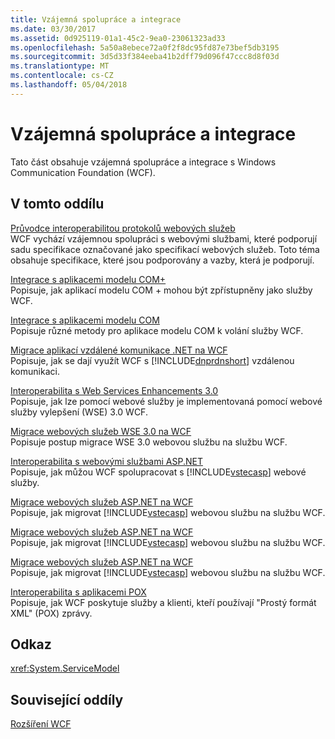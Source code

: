 ```yaml
---
title: Vzájemná spolupráce a integrace
ms.date: 03/30/2017
ms.assetid: 0d925119-01a1-45c2-9ea0-23061323ad33
ms.openlocfilehash: 5a50a8ebece72a0f2f8dc95fd87e73bef5db3195
ms.sourcegitcommit: 3d5d33f384eeba41b2dff79d096f47ccc8d8f03d
ms.translationtype: MT
ms.contentlocale: cs-CZ
ms.lasthandoff: 05/04/2018
---
```

# <a name="interoperability-and-integration"></a>Vzájemná spolupráce a integrace
Tato část obsahuje vzájemná spolupráce a integrace s Windows Communication Foundation (WCF).  
  
## <a name="in-this-section"></a>V tomto oddílu  
 [Průvodce interoperabilitou protokolů webových služeb](../../../../docs/framework/wcf/feature-details/web-services-protocols-interoperability-guide.md)  
 WCF vychází vzájemnou spolupráci s webovými službami, které podporují sadu specifikace označované jako specifikací webových služeb. Toto téma obsahuje specifikace, které jsou podporovány a vazby, která je podporují.  
  
 [Integrace s aplikacemi modelu COM+](../../../../docs/framework/wcf/feature-details/integrating-with-com-plus-applications.md)  
 Popisuje, jak aplikací modelu COM + mohou být zpřístupněny jako služby WCF.  
  
 [Integrace s aplikacemi modelu COM](../../../../docs/framework/wcf/feature-details/integrating-with-com-applications.md)  
 Popisuje různé metody pro aplikace modelu COM k volání služby WCF.  
  
 [Migrace aplikací vzdálené komunikace .NET na WCF](../../../../docs/framework/wcf/feature-details/migrating-net-remoting-applications-to-wcf.md)  
 Popisuje, jak se dají využít WCF s [!INCLUDE[dnprdnshort](../../../../includes/dnprdnshort-md.md)] vzdálenou komunikaci.  
  
 [Interoperabilita s Web Services Enhancements 3.0](../../../../docs/framework/wcf/feature-details/interoperability-with-web-services-enhancements-3-0.md)  
 Popisuje, jak lze pomocí webové služby je implementovaná pomocí webové služby vylepšení (WSE) 3.0 WCF.  
  
 [Migrace webových služeb WSE 3.0 na WCF](../../../../docs/framework/wcf/feature-details/migrating-wse-3-0-web-services-to-wcf.md)  
 Popisuje postup migrace WSE 3.0 webovou službu na službu WCF.  
  
 [Interoperabilita s webovými službami ASP.NET](../../../../docs/framework/wcf/feature-details/interop-with-aspnet-web-services.md)  
 Popisuje, jak můžou WCF spolupracovat s [!INCLUDE[vstecasp](../../../../includes/vstecasp-md.md)] webové služby.  
  
 [Migrace webových služeb ASP.NET na WCF](../../../../docs/framework/wcf/feature-details/migrating-aspnet-web-services-to-wcf.md)  
 Popisuje, jak migrovat [!INCLUDE[vstecasp](../../../../includes/vstecasp-md.md)] webovou službu na službu WCF.  
  
 [Migrace webových služeb ASP.NET na WCF](../../../../docs/framework/wcf/feature-details/migrating-aspnet-web-services-to-wcf.md)  
 Popisuje, jak migrovat [!INCLUDE[vstecasp](../../../../includes/vstecasp-md.md)] webovou službu na službu WCF.  
  
 [Migrace webových služeb ASP.NET na WCF](../../../../docs/framework/wcf/feature-details/migrating-aspnet-web-services-to-wcf.md)  
 Popisuje, jak migrovat [!INCLUDE[vstecasp](../../../../includes/vstecasp-md.md)] webovou službu na službu WCF.  
  
 [Interoperabilita s aplikacemi POX](../../../../docs/framework/wcf/feature-details/interoperability-with-pox-applications.md)  
 Popisuje, jak WCF poskytuje služby a klienti, kteří používají "Prostý formát XML" (POX) zprávy.  
  
## <a name="reference"></a>Odkaz  
 <xref:System.ServiceModel>  
  
## <a name="related-sections"></a>Související oddíly  
 [Rozšíření WCF](../../../../docs/framework/wcf/extending/index.md)
